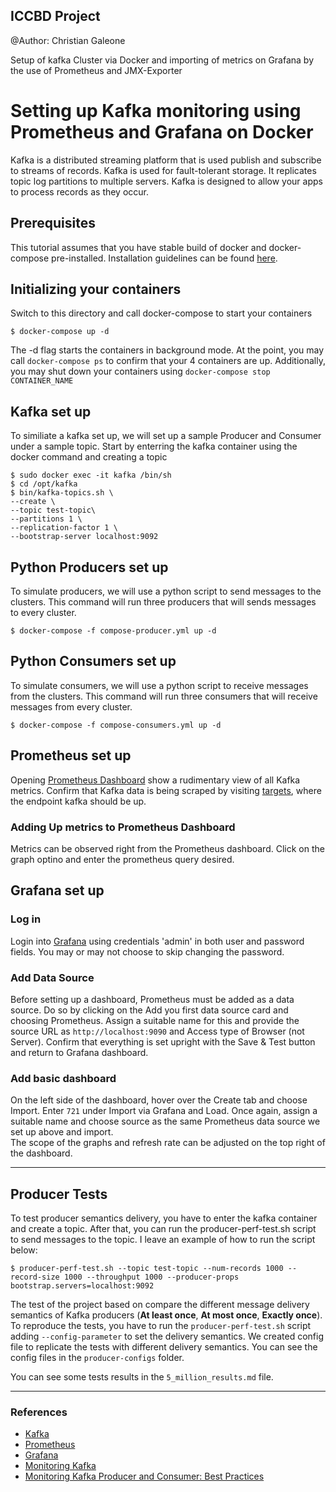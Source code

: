 ##  ICCBD Project
@Author: Christian Galeone

Setup of kafka Cluster via Docker and importing of metrics on Grafana by the use of Prometheus and JMX-Exporter

# Setting up Kafka monitoring using Prometheus and Grafana on Docker

Kafka is a distributed streaming platform that is used publish and subscribe to streams of records. Kafka is used for fault-tolerant storage. It replicates topic log partitions to multiple servers. Kafka is designed to allow your apps to process records as they occur.

## Prerequisites
This tutorial assumes that you have stable build of docker and docker-compose pre-installed. Installation guidelines can be found [here](https://docs.docker.com/compose/install/).

## Initializing your containers

Switch to this directory and call docker-compose to start your containers

```
$ docker-compose up -d
```
The -d flag starts the containers in background mode. At the point, you may call ``docker-compose ps`` to confirm that your 4 containers are up. Additionally, you may shut down your containers using ``docker-compose stop CONTAINER_NAME``

## Kafka set up
To similiate a kafka set up, we will set up a sample Producer and Consumer under a sample topic. Start by enterring the kafka container using the docker command and creating a topic
```
$ sudo docker exec -it kafka /bin/sh
$ cd /opt/kafka
$ bin/kafka-topics.sh \
--create \
--topic test-topic\
--partitions 1 \
--replication-factor 1 \
--bootstrap-server localhost:9092
```

## Python Producers set up
To simulate producers, we will use a python script to send messages to the clusters. This command will run three producers that will sends messages to every cluster.
```shell
$ docker-compose -f compose-producer.yml up -d
```

## Python Consumers set up
To simulate consumers, we will use a python script to receive messages from the clusters. This command will run three consumers that will receive messages from every cluster.
```shell
$ docker-compose -f compose-consumers.yml up -d
```

## Prometheus set up

Opening [Prometheus Dashboard](http://localhost:9090/graph) show a rudimentary view of all Kafka metrics. Confirm that Kafka data is being scraped by visiting [targets](http://localhost:9090/targets), where the endpoint kafka should be up.
### Adding Up metrics to Prometheus Dashboard

Metrics can be observed right from the Prometheus dashboard. Click on the graph optino and enter the prometheus query desired.


## Grafana set up

### Log in
Login into [Grafana](http://localhost:3000/login) using credentials 'admin' in both user and password fields. You may or may not choose to skip changing the password.

### Add Data Source
Before setting up a dashboard, Prometheus must be added as a data source. Do so by clicking on the Add you first data source card and choosing Prometheus. Assign a suitable name for this and provide the source URL as ``http://localhost:9090`` and Access type of Browser (not Server). Confirm that everything is set upright with the Save & Test button and return to Grafana dashboard.

### Add basic dashboard
On the left side of the dashboard, hover over the Create tab and choose Import. Enter ``721`` under Import via Grafana and Load. Once again, assign a suitable name and choose source as the same Prometheus data source we set up above and import. <br>
The scope of the graphs and refresh rate can be adjusted on the top right of the dashboard.

---
## Producer Tests
To test producer semantics delivery, you have to enter the kafka container and create a topic. After that, you can run the producer-perf-test.sh script to send messages to the topic. 
I leave an example of how to run the script below:

```shell
$ producer-perf-test.sh --topic test-topic --num-records 1000 --record-size 1000 --throughput 1000 --producer-props bootstrap.servers=localhost:9092
```

The test of the project based on compare the different message delivery semantics of Kafka producers (<b>At least once</b>, <b>At most once</b>, <b>Exactly once</b>). <br>
To reproduce the tests, you have to run the <code>producer-perf-test.sh</code> script adding <code>--config-parameter</code> to set the delivery semantics.
We created config file to replicate the tests with different delivery semantics. You can see the config files in the <code>producer-configs</code> folder.

You can see some tests results in the <code>5_million_results.md</code> file.

---
### References
- [Kafka](https://kafka.apache.org/)
- [Prometheus](https://prometheus.io/)
- [Grafana](https://grafana.com/)
- [Monitoring Kafka](https://danielmrosa.medium.com/monitoring-kafka-b97d2d5a5434)
- [Monitoring Kafka Producer and Consumer: Best Practices](https://medium.com/@atri_iiita/monitoring-kafka-consumers-and-publishers-best-practices-9a912de8ad0b)
